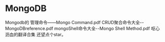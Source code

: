 # MongoDB
Mongodb的
管理命令——Mongo Command.pdf
CRUD聚合命令大全--MongoDBreference.pdf
mongoShell命令大全--Mongo Shell Method.pdf
呕心沥血的翻译合集
还望点个star。
